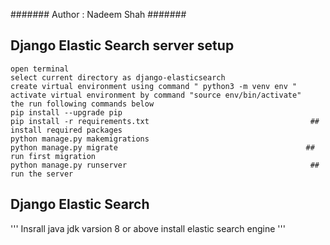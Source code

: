 #######       Author : Nadeem Shah   #######
## Django Elastic Search server setup 
```
open terminal
select current directory as django-elasticsearch
create virtual environment using command " python3 -m venv env "
activate virtual environment by command "source env/bin/activate"
the run following commands below
pip install --upgrade pip
pip install -r requirements.txt                                    ## install required packages
python manage.py makemigrations
python manage.py migrate                                          ## run first migration
python manage.py runserver                                         ## run the server
```

## Django Elastic Search
'''
Insrall java jdk varsion 8 or above
install elastic search engine
''' 

